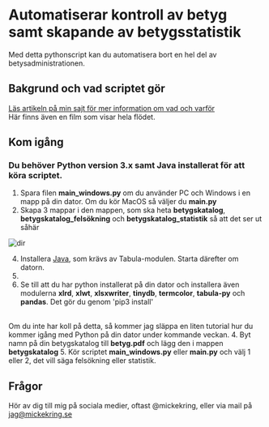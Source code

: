 # Automatiserar kontroll av betyg samt skapande av betygsstatistik

Med detta pythonscript kan du automatisera bort en hel del av betysadministrationen.

## Bakgrund och vad scriptet gör
[Läs artikeln på min sajt för mer information om vad och varför](https://mickekring.se/sa-automatiserar-du-kontroll-av-betyg-samt-skapande-av-betygsstatistik/)
<br />Här finns även en film som visar hela flödet.

## Kom igång

### Du behöver Python version 3.x samt Java installerat för att köra scriptet.

1. Spara filen __main_windows.py__ om du använder PC och Windows i en mapp på din dator. Om du kör MacOS så väljer du __main.py__
2. Skapa 3 mappar i den mappen, som ska heta __betygskatalog__, __betygskatalog_felsökning__ och __betygskatalog_statistik__ så att det ser ut såhär 

![dir](https://user-images.githubusercontent.com/10948066/202915732-21f504c2-fa41-4c23-947a-76e7a7d86c3b.jpg)

4. Installera [Java](https://www.java.com/sv/download/), som krävs av Tabula-modulen. Starta därefter om datorn.
5. 
6. Se till att du har python installerat på din dator och installera även modulerna __xlrd__, __xlwt__, __xlsxwriter__, __tinydb__, __termcolor__, __tabula-py__ och __pandas__. Det gör du genom 'pip3 install'

<br />Om du inte har koll på detta, så kommer jag släppa en liten tutorial hur du kommer igång med Python på din dator under kommande veckan.
4. Byt namn på din betygskatalog till __betyg.pdf__ och lägg den i mappen __betygskatalog__
5. Kör scriptet __main_windows.py__ eller __main.py__ och välj 1 eller 2, det vill säga felsökning eller statistik.

## Frågor
Hör av dig till mig på sociala medier, oftast @mickekring, eller via mail på jag@mickekring.se
